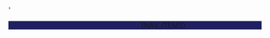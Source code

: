 <link rel="stylesheet" href="https://maxcdn.bootstrapcdn.com/bootstrap/4.0.0/css/bootstrap.min.css" integrity="sha384-Gn5384xqQ1aoWXA+058RXPxPg6fy4IWvTNh0E263XmFcJlSAwiGgFAW/dAiS6JXm" crossorigin="anonymous">'
<nav class="navbar fixed-top navbar-expand navbar-dark" style="background-color: #202060; color: #ffffff, z-index:2000 !important">
  <div class="collapse navbar-collapse" id="navbarNav" style="padding-left:15rem">
    <ul class="navbar-nav" style="color: #ffffff !important, font-size:1.2rem">
    {NAV_ITEMS}
    </ul>
  </div>
</nav>
<style>.stAppHeader{display: none !important}</style>
